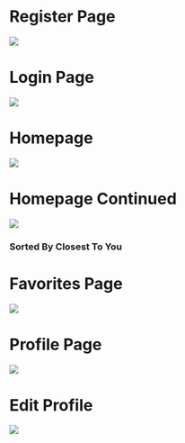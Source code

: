 <h1>Register Page</h1>

<img src="https://i.ibb.co/0MV3mqH/Screenshot-18.png">

<h1>Login Page</h1>

<img src="https://i.ibb.co/vhK9SWF/Screenshot-1.png">

<h1>Homepage</h1>

<img src="https://i.ibb.co/jMwYJc2/Screenshot-15.png">

<h1>Homepage Continued</h1>

<img src="https://i.ibb.co/c3NhS2B/Screenshot-2.png">
<h3>Sorted By Closest To You</h3>

<h1>Favorites Page</h1>

<img src="https://i.ibb.co/FzFqcfQ/Screenshot-3.png">

<h1>Profile Page</h1>

<img src="https://i.ibb.co/YPSwrMF/Screenshot-19.png">

<h1>Edit Profile</h1>

<img src="https://i.ibb.co/Xp72p62/Screenshot-4.png">
